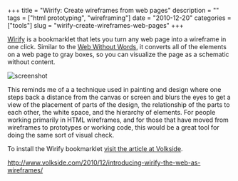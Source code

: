 +++
title = "Wirify: Create wireframes from web pages"
description = ""
tags = ["html prototyping", "wireframing"]
date = "2010-12-20"
categories = ["tools"]
slug = "wirify-create-wireframes-web-pages"
+++


<p><a href="http://www.volkside.com/2010/12/introducing-wirify-the-web-as-wireframes/">Wirify</a> is a bookmarklet that lets you turn any web page into a wireframe in one click. Similar to the <a href="http://webwithoutwords.com/">Web Without Words</a>, it converts all of the elements on a web page to gray boxes, so you can visualize the page as a schematic without content. </p>
<div class="screenshot"><img src="//konigi.com/media/tools/external/wirify-1.png" alt="screenshot" /></div>
<p>This reminds me of a a technique used in painting and design where one steps back a distance from the canvas or screen and blurs the eyes to get a view of the placement of parts of the design, the relationship of the parts to each other, the white space, and the hierarchy of elements. For people working primarily in HTML wireframes, and for those that have moved from wireframes to prototypes or working code, this would be a great tool for doing the same sort of visual check.</p>
<p>To install the Wirify bookmarklet <a href="http://www.volkside.com/2010/12/introducing-wirify-the-web-as-wireframes/">visit the article at Volkside</a>.</p>
  
<p><a href="http://www.volkside.com/2010/12/introducing-wirify-the-web-as-wireframes/">http://www.volkside.com/2010/12/introducing-wirify-the-web-as-wireframes/</a></p>
      
